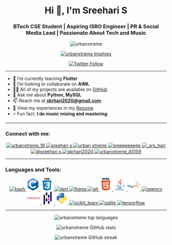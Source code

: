 <h1 align="center">Hi 👋, I'm Sreehari S</h1>
<h3 align="center">BTech CSE Student | Aspiring ISRO Engineer | PR & Social Media Lead | Passionate About Tech and Music</h3>

<p align="center">
  <img src="https://komarev.com/ghpvc/?username=urbanxtreme&label=Profile%20views&color=0e75b6&style=flat" alt="urbanxtreme" />
</p>

<p align="center">
  <a href="https://github.com/ryo-ma/github-profile-trophy">
    <img src="https://github-profile-trophy.vercel.app/?username=urbanxtreme&margin-w=5&theme=discord&no-frame=true" alt="urbanxtreme trophies" />
  </a>
</p>

<p align="center">
  <a href="https://twitter.com/urbanxtreme_19" target="blank">
    <img src="https://img.shields.io/twitter/follow/urbanxtreme_19?logo=twitter&style=for-the-badge" alt="Twitter Follow"/>
  </a>
</p>

---

- 🌱 I’m currently learning **Flutter**
- 👯 I’m looking to collaborate on **AIML**
- 👨‍💻 All of my projects are available on [GitHub](https://github.com/urbanxtreme)
- 💬 Ask me about **Python, MySQL**
- 📫 Reach me at **skrhari2020@gmail.com**
- 📄 View my experiences in my [Resume](https://1drv.ms/b/c/93d2ec1b295f6d10/AUFtTXmI_d5AjKt-vnDTbxo?e=FnzezU)
- ⚡ Fun fact: **I do music mixing and mastering**

---

<h3 align="left">Connect with me:</h3>
<p align="center">
  <a href="https://twitter.com/urbanxtreme_19" target="blank">
    <img align="center" src="https://raw.githubusercontent.com/rahuldkjain/github-profile-readme-generator/master/src/images/icons/Social/twitter.svg" alt="urbanxtreme_19" height="30" width="40" />
  </a>
  <a href="https://linkedin.com/in/sreehari s" target="blank">
    <img align="center" src="https://raw.githubusercontent.com/rahuldkjain/github-profile-readme-generator/master/src/images/icons/Social/linked-in-alt.svg" alt="sreehari s" height="30" width="40" />
  </a>
  <a href="https://stackoverflow.com/users/urban xtreme" target="blank">
    <img align="center" src="https://raw.githubusercontent.com/rahuldkjain/github-profile-readme-generator/master/src/images/icons/Social/stack-overflow.svg" alt="urban xtreme" height="30" width="40" />
  </a>
  <a href="https://kaggle.com/sreeeeeeeee" target="blank">
    <img align="center" src="https://raw.githubusercontent.com/rahuldkjain/github-profile-readme-generator/master/src/images/icons/Social/kaggle.svg" alt="sreeeeeeeee" height="30" width="40" />
  </a>
  <a href="https://instagram.com/_srs_hari" target="blank">
    <img align="center" src="https://raw.githubusercontent.com/rahuldkjain/github-profile-readme-generator/master/src/images/icons/Social/instagram.svg" alt="_srs_hari" height="30" width="40" />
  </a>
  <a href="https://www.hackerearth.com/@sreehari s" target="blank">
    <img align="center" src="https://raw.githubusercontent.com/rahuldkjain/github-profile-readme-generator/master/src/images/icons/Social/hackerearth.svg" alt="@sreehari s" height="30" width="40" />
  </a>
  <a href="https://auth.geeksforgeeks.org/user/skrhari2020" target="blank">
    <img align="center" src="https://raw.githubusercontent.com/rahuldkjain/github-profile-readme-generator/master/src/images/icons/Social/geeks-for-geeks.svg" alt="skrhari2020" height="30" width="40" />
  </a>
  <a href="https://discord.gg/urbanxtreme_45159" target="blank">
    <img align="center" src="https://raw.githubusercontent.com/rahuldkjain/github-profile-readme-generator/master/src/images/icons/Social/discord.svg" alt="urbanxtreme_45159" height="30" width="40" />
  </a>
</p>

---

<h3 align="left">Languages and Tools:</h3>
<p align="center">
  <a href="https://www.gnu.org/software/bash/" target="_blank" rel="noreferrer">
    <img src="https://www.vectorlogo.zone/logos/gnu_bash/gnu_bash-icon.svg" alt="bash" width="40" height="40"/>
  </a>
  <a href="https://www.cprogramming.com/" target="_blank" rel="noreferrer">
    <img src="https://raw.githubusercontent.com/devicons/devicon/master/icons/c/c-original.svg" alt="c" width="40" height="40"/>
  </a>
  <a href="https://www.w3schools.com/css/" target="_blank" rel="noreferrer">
    <img src="https://raw.githubusercontent.com/devicons/devicon/master/icons/css3/css3-original-wordmark.svg" alt="css3" width="40" height="40"/>
  </a>
  <a href="https://dart.dev" target="_blank" rel="noreferrer">
    <img src="https://www.vectorlogo.zone/logos/dartlang/dartlang-icon.svg" alt="dart" width="40" height="40"/>
  </a>
  <a href="https://www.figma.com/" target="_blank" rel="noreferrer">
    <img src="https://www.vectorlogo.zone/logos/figma/figma-icon.svg" alt="figma" width="40" height="40"/>
  </a>
  <a href="https://git-scm.com/" target="_blank" rel="noreferrer">
    <img src="https://www.vectorlogo.zone/logos/git-scm/git-scm-icon.svg" alt="git" width="40" height="40"/>
  </a>
  <a href="https://www.w3.org/html/" target="_blank" rel="noreferrer">
    <img src="https://raw.githubusercontent.com/devicons/devicon/master/icons/html5/html5-original-wordmark.svg" alt="html5" width="40" height="40"/>
  </a>
  <a href="https://www.java.com" target="_blank" rel="noreferrer">
    <img src="https://raw.githubusercontent.com/devicons/devicon/master/icons/java/java-original.svg" alt="java" width="40" height="40"/>
  </a>
  <a href="https://www.mysql.com/" target="_blank" rel="noreferrer">
    <img src="https://raw.githubusercontent.com/devicons/devicon/master/icons/mysql/mysql-original-wordmark.svg" alt="mysql" width="40" height="40"/>
  </a>
  <a href="https://opencv.org/" target="_blank" rel="noreferrer">
    <img src="https://www.vectorlogo.zone/logos/opencv/opencv-icon.svg" alt="opencv" width="40" height="40"/>
  </a>
  <a href="https://www.oracle.com/" target="_blank" rel="noreferrer">
    <img src="https://raw.githubusercontent.com/devicons/devicon/master/icons/oracle/oracle-original.svg" alt="oracle" width="40" height="40"/>
  </a>
  <a href="https://pandas.pydata.org/" target="_blank" rel="noreferrer">
    <img src="https://raw.githubusercontent.com/devicons/devicon/2ae2a900d2f041da66e950e4d48052658d850630/icons/pandas/pandas-original.svg" alt="pandas" width="40" height="40"/>
  </a>
  <a href="https://www.python.org" target="_blank" rel="noreferrer">
    <img src="https://raw.githubusercontent.com/devicons/devicon/master/icons/python/python-original.svg" alt="python" width="40" height="40"/>
  </a>
  <a href="https://scikit-learn.org/" target="_blank" rel="noreferrer">
    <img src="https://upload.wikimedia.org/wikipedia/commons/0/05/Scikit_learn_logo_small.svg" alt="scikit_learn" width="40" height="40"/>
  </a>
  <a href="https://www.sqlite.org/" target="_blank" rel="noreferrer">
    <img src="https://www.vectorlogo.zone/logos/sqlite/sqlite-icon.svg" alt="sqlite" width="40" height="40"/>
  </a>
  <a href="https://www.tensorflow.org" target="_blank" rel="noreferrer">
    <img src="https://www.vectorlogo.zone/logos/tensorflow/tensorflow-icon.svg" alt="tensorflow" width="40" height="40"/>
  </a>
</p>

---

<p align="center">
  <img src="https://github-readme-stats.vercel.app/api/top-langs?username=urbanxtreme&show_icons=true&locale=en&layout=compact" alt="urbanxtreme top languages" />
</p>

<p align="center">
  <img src="https://github-readme-stats.vercel.app/api?username=urbanxtreme&show_icons=true&locale=en" alt="urbanxtreme GitHub stats" />
</p>

<p align="center">
  <img src="https://github-readme-streak-stats.herokuapp.com/?user=urbanxtreme&" alt="urbanxtreme GitHub streak" />
</p>
